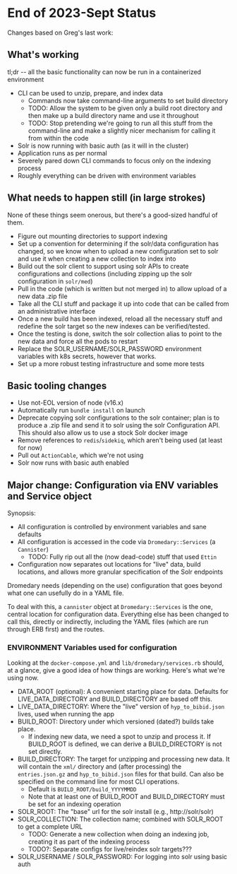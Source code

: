# End of 2023-Sept Status

Changes based on Greg's last work:

## What's working

tl;dr -- all the basic functionality can now be run in a containerized environment

* CLI can be used to unzip, prepare, and index data
  * Commands now take command-line arguments to set build directory 
  * TODO: Allow the system to be given only a build root directory and then
    make up a build directory name and use it throughout
  * TODO: Stop pretending we're going to run all this stuff from the command-line and
    make a slightly nicer mechanism for calling it from within the code
* Solr is now running with basic auth (as it will in the cluster)
* Application runs as per normal
* Severely pared down CLI commands to focus only on the indexing process
* Roughly everything can be driven with environment variables

## What needs to happen still (in large strokes)

None of these things seem onerous, but there's a good-sized handful of them. 

* Figure out mounting directories to support indexing
* Set up a convention for determining if the solr/data configuration has changed, so
  we know when to upload a new configuration set to solr and use it when creating
  a new collection to index into
* Build out the solr client to support using solr APIs to create configurations
  and collections (including zipping up the solr configuration in `solr/med`)
* Pull in the code (which is written but not merged in) to allow upload of a new data .zip file
* Take all the CLI stuff and package it up into code that can be called from
  an administrative interface
* Once a new build has been indexed, reload all the necessary stuff and redefine the solr
  target so the new indexes can be verified/tested. 
* Once the testing is done, switch the solr collection alias to point to the new data
  and force all the pods to restart
* Replace the SOLR_USERNAME/SOLR_PASSWORD environment variables with k8s secrets, however
  that works. 
* Set up a more robust testing infrastructure and some more tests


## Basic tooling changes

* Use not-EOL version of node (v16.x)
* Automatically run `bundle install` on launch
* Deprecate copying solr configurations to the solr container; plan is to
  produce a .zip file and send it to solr using the solr Configuration API. This
  should also allow us to use a stock Solr docker image
* Remove references to `redis`/`sidekiq`, which aren't being used (at least for now)
* Pull out `ActionCable`, which we're not using
* Solr now runs with basic auth enabled

## Major change: Configuration via ENV variables and Service object

Synopsis:
  * All configuration is controlled by environment variables and sane defaults
  * All configuration is accessed in the code via `Dromedary::Services` (a `Cannister`)
    * TODO: Fully rip out all the (now dead-code) stuff that used `Ettin`
  * Configuration now separates out locations for "live" data, build locations,
    and allows more granular specification of the Solr endpoints

Dromedary needs (depending on the use) configuration that goes beyond what one can
usefully do in a YAML file. 

To deal with this, a `cannister` object at `Dromedary::Services` is the one, central
location for configuration data. Everything else has been changed to call this, 
directly or indirectly, including the YAML files (which are run through ERB first)
and the routes. 

### ENVIRONMENT Variables used for configuration

Looking at the `docker-compose.yml` and `lib/dromedary/services.rb` should, at a glance,
give a good idea of how things are working. Here's what we're using now.

* DATA_ROOT (optional): A convenient starting place for data. Defaults for LIVE_DATA_DIRECTORY and BUILD_DIRECTORY
  are based off this.
* LIVE_DATA_DIRECTORY: Where the "live" version of `hyp_to_bibid.json` lives, used when running the app
* BUILD_ROOT: Directory under which versioned (dated?) builds take place.
  * If indexing new data, we need a spot to unzip and process it. If BUILD_ROOT is defined, we can derive
    a BUILD_DIRECTORY is not set directly.
* BUILD_DIRECTORY: The target for unzipping and processing new data. It will contain the `xml/` directory
  and (after processing) the `entries.json.gz` and `hyp_to_bibid.json` files for that build. Can also
  be specified on the command line for most CLI operations.
  * Default is `BUILD_ROOT/build_YYYYMMDD`
  * Note that at least one of BUILD_ROOT and BUILD_DIRECTORY must be set for an indexing operation
* SOLR_ROOT: The "base" url for the solr install (e.g., http://solr/solr)
* SOLR_COLLECTION: The collection name; combined with SOLR_ROOT to get a complete URL
  * TODO: Generate a new collection when doing an indexing job, creating it as part of the indexing process
  * TODO?: Separate configs for live/reindex solr targets???
* SOLR_USERNAME / SOLR_PASSWORD: For logging into solr using basic auth
